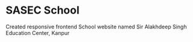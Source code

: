 # SASEC School
Created responsive frontend School website named Sir Alakhdeep Singh Education Center, Kanpur
